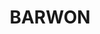 ---
lastmod: '2025-04-06T06:05:20+00:00'
latitude: -30.777381
layout: suburb
longitude: 148.984063
postcode: '2396'
state: NSW
title: BARWON
url: /nsw/barwon/
---
